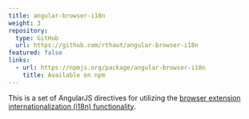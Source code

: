 ```yaml
---
title: angular-browser-i18n
weight: 3
repository:
  type: GitHub
  url: https://github.com/rthaut/angular-browser-i18n
featured: false
links:
  - url: https://npmjs.org/package/angular-browser-i18n
    title: Available on npm
---
```


This is a set of AngularJS directives for utilizing the [browser extension internationalization (i18n) functionality](https://developer.mozilla.org/en-US/Add-ons/WebExtensions/Internationalization).